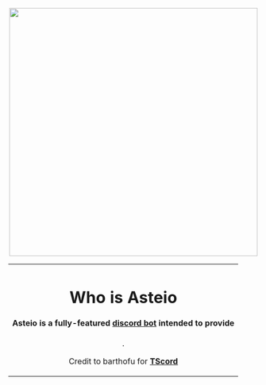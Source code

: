 <p align="center">
    <img width="500" height="500" src="https://i.imgur.com/zMSQkQ3.png">
</p>

<div align="center">

<table>
  <tr>
    <td align="center">
   
# Who is Asteio

#### **Asteio** is a fully-featured **[discord bot](https://discord.com/developers/docs/intro#bots-and-apps)** intended to provide 
.


Credit to barthofu for **[TScord](https://github.com/barthofu/tscord)**
